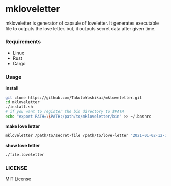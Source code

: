 # mkloveletter
mkloveletter is generator of capsule of loveletter. It generates executable file to outputs the love letter. but, it outputs secret data after given time.

### Requirements
* Linux
* Rust
* Cargo

### Usage
**install**
```bash
git clone https://github.com/TakutoYoshikai/mkloveletter.git
cd mkloveletter
./install.sh
# if you want to register the bin directory to $PATH
echo "export PATH=\$PATH:/path/to/mkloveletter/bin" >> ~/.bashrc
```

**make love letter**
```bash
mkloveletter /path/to/secret-file /path/to/love-letter "2021-01-02-12-13-00-+0900"
```

**show love letter**
```bash
./file.loveletter
```

### LICENSE
MIT License
